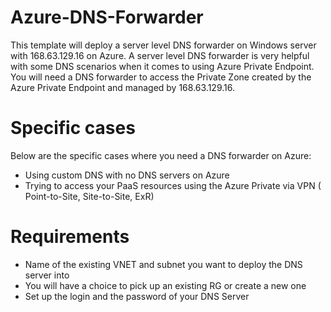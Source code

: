 # Azure-DNS-Forwarder

This template will deploy a server level DNS forwarder on Windows server with 168.63.129.16 on Azure. 
A server level DNS forwarder is very helpful with some DNS scenarios when it comes to using Azure Private Endpoint.
You will need a DNS forwarder to access the Private Zone created by the Azure Private Endpoint and managed by 168.63.129.16.

# Specific cases

Below are the specific cases where you need a DNS forwarder on Azure:
- Using custom DNS with no DNS servers on Azure
- Trying to access your PaaS resources using the Azure Private via VPN ( Point-to-Site, Site-to-Site, ExR)

# Requirements

- Name of the existing VNET and subnet you want to deploy the DNS server into
- You will have a choice to pick up an existing RG or create a new one
- Set up the login and the password of your DNS Server

